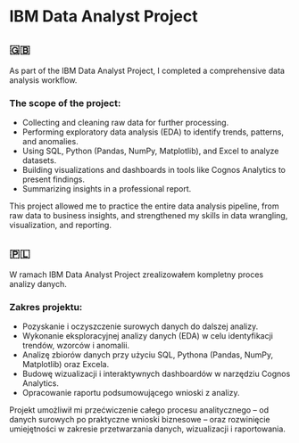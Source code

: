 # IBM Data Analyst Project

## 🇬🇧

As part of the IBM Data Analyst Project, I completed a comprehensive data analysis workflow.

### The scope of the project:

- Collecting and cleaning raw data for further processing.
- Performing exploratory data analysis (EDA) to identify trends, patterns, and anomalies.
- Using SQL, Python (Pandas, NumPy, Matplotlib), and Excel to analyze datasets.
- Building visualizations and dashboards in tools like Cognos Analytics to present findings.
- Summarizing insights in a professional report.

This project allowed me to practice the entire data analysis pipeline, from raw data to business insights, and strengthened my skills in data wrangling, visualization, and reporting.


## 🇵🇱

W ramach IBM Data Analyst Project zrealizowałem kompletny proces analizy danych.

### Zakres projektu:

- Pozyskanie i oczyszczenie surowych danych do dalszej analizy.
- Wykonanie eksploracyjnej analizy danych (EDA) w celu identyfikacji trendów, wzorców i anomalii.
- Analizę zbiorów danych przy użyciu SQL, Pythona (Pandas, NumPy, Matplotlib) oraz Excela.
- Budowę wizualizacji i interaktywnych dashboardów w narzędziu Cognos Analytics.
- Opracowanie raportu podsumowującego wnioski z analizy.

Projekt umożliwił mi przećwiczenie całego procesu analitycznego – od danych surowych po praktyczne wnioski biznesowe – oraz rozwinięcie umiejętności w zakresie przetwarzania danych, wizualizacji i raportowania.
